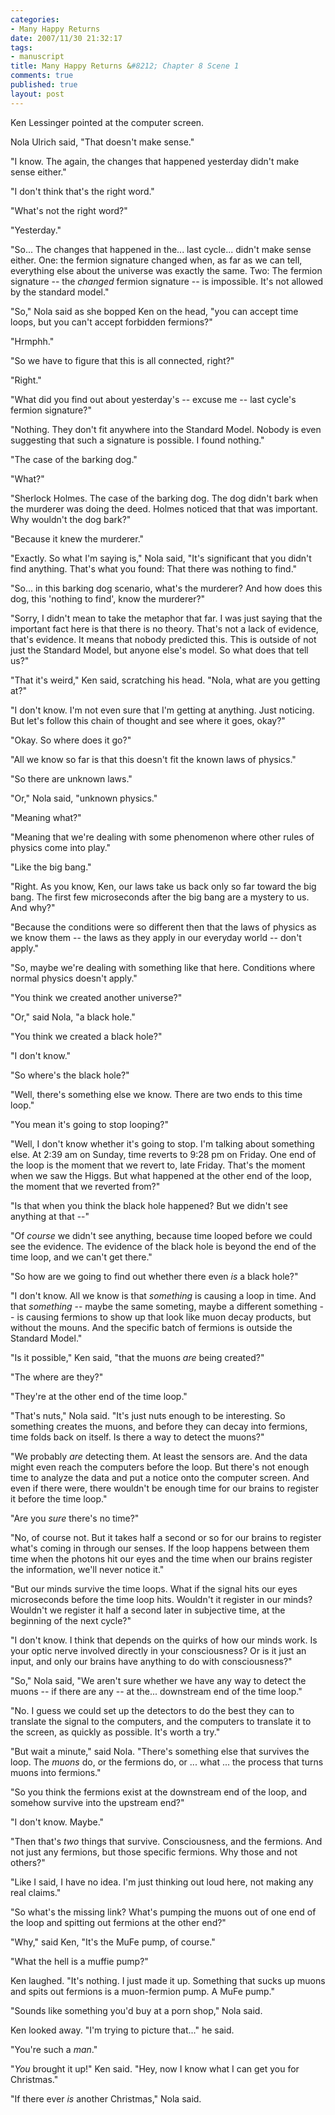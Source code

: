 ```yaml
--- 
categories: 
- Many Happy Returns
date: 2007/11/30 21:32:17
tags: 
- manuscript
title: Many Happy Returns &#8212; Chapter 8 Scene 1
comments: true
published: true
layout: post
---
```


Ken Lessinger pointed at the computer screen.

Nola Ulrich said, "That doesn't make sense."

"I know.  The again, the changes that happened yesterday didn't make sense either."

"I don't think that's the right word."

"What's not the right word?"

"Yesterday."

"So...  The changes that happened in the... last cycle... didn't make sense either.  One:  the fermion signature changed when, as far as we can tell, everything else about the universe was exactly the same.  Two:  The fermion signature -- the <em>changed</em> fermion signature -- is impossible.  It's not allowed by the standard model."

"So," Nola said as she bopped Ken on the head, "you can accept time loops, but you can't accept forbidden fermions?"

"Hrmphh."

"So we have to figure that this is all connected, right?"

"Right."

"What did you find out about yesterday's -- excuse me -- last cycle's fermion signature?"

"Nothing.  They don't fit anywhere into the Standard Model.  Nobody is even suggesting that such a signature is possible.  I found nothing."

"The case of the barking dog."

"What?"

"Sherlock Holmes.  The case of the barking dog.  The dog didn't bark when the murderer was doing the deed.  Holmes noticed that that was important.  Why wouldn't the dog bark?"

"Because it knew the murderer."

"Exactly.  So what I'm saying is," Nola said, "It's significant that you didn't find anything.  That's what you found:  That there was nothing to find."

"So... in this barking dog scenario, what's the murderer?  And how does this dog, this 'nothing to find', know the murderer?"

"Sorry, I didn't mean to take the metaphor that far.  I was just saying that the important fact here is that there is no theory.  That's not a lack of evidence, that's evidence.  It means that nobody predicted this.  This is outside of not just the Standard Model, but anyone else's model.  So what does that tell us?"

"That it's weird," Ken said, scratching his head.  "Nola, what are you getting at?"

"I don't know.  I'm not even sure that I'm getting at anything.  Just noticing.  But let's follow this chain of thought and see where it goes, okay?"

"Okay.  So where does it go?"

"All we know so far is that this doesn't fit the known laws of physics."

"So there are unknown laws."

"Or," Nola said, "unknown physics."

"Meaning what?"

"Meaning that we're dealing with some phenomenon where other rules of physics come into play."

"Like the big bang."

"Right.  As you know, Ken, our laws take us back only so far toward the big bang.  The first few microseconds after the big bang are a mystery to us.  And why?"

"Because the conditions were so different then that the laws of physics as we know them -- the laws as they apply in our everyday world -- don't apply."

"So, maybe we're dealing with something like that here.  Conditions where normal physics doesn't apply."

"You think we created another universe?"

"Or," said Nola, "a black hole."

"You think we created a black hole?"

"I don't know."

"So where's the black hole?"

"Well, there's something else we know.  There are two ends to this time loop."

"You mean it's going to stop looping?"

"Well, I don't know whether it's going to stop.  I'm talking about something else.  At 2:39 am on Sunday, time reverts to 9:28 pm on Friday.  One end of the loop is the moment that we revert to, late Friday.  That's the moment when we saw the Higgs.  But what happened at the other end of the loop, the moment that we reverted from?"

"Is that when you think the black hole happened?  But we didn't see anything at that --"

"Of <em>course</em> we didn't see anything, because time looped before we could see the evidence.  The evidence of the black hole is beyond the end of the time loop, and we can't get there."

"So how are we going to find out whether there even <em>is</em> a black hole?"

"I don't know.  All we know is that <em>something</em> is causing a loop in time.  And that <em>something</em> -- maybe the same someting, maybe a different something -- is causing fermions to show up that look like muon decay products, but without the mouns.  And the specific batch of fermions is outside the Standard Model."

"Is it possible," Ken said, "that the muons <em>are</em> being created?"

"The where are they?"

"They're at the other end of the time loop."

"That's nuts," Nola said.  "It's just nuts enough to be interesting.  So something creates the muons, and before they can decay into fermions, time folds back on itself.  Is there a way to detect the muons?"

"We probably <em>are</em> detecting them.  At least the sensors are.  And the data might even reach the computers before the loop.  But there's not enough time to analyze the data and put a notice onto the computer screen.  And even if there were, there wouldn't be enough time for our brains to register it before the time loop."

"Are you <em>sure</em> there's no time?"

"No, of course not.  But it takes half a second or so for our brains to register what's coming in through our senses.  If the loop happens between them time when the photons hit our eyes and the time when our brains register the information, we'll never notice it."

"But our minds survive the time loops.  What if the signal hits our eyes microseconds before the time loop hits.  Wouldn't it register in our minds?  Wouldn't we register it half a second later in subjective time, at the beginning of the next cycle?"

"I don't know.  I think that depends on the quirks of how our minds work.  Is your optic nerve involved directly in your consciousness?  Or is it just an input, and only our brains have anything to do with consciousness?"

"So," Nola said, "We aren't sure whether we have any way to detect the muons -- if there are any -- at the... downstream end of the time loop."

"No.  I guess we could set up the detectors to do the best they can to translate the signal to the computers, and the computers to translate it to the screen, as quickly as possible.  It's worth a try."

"But wait a minute," said Nola.  "There's something else that survives the loop.  The <em>muons</em> do, or the fermions do, or ... what ... the process that turns muons into fermions."

"So you think the fermions exist at the downstream end of the loop, and somehow survive into the upstream end?"

"I don't know.  Maybe."

"Then that's <em>two</em> things that survive.  Consciousness, and the fermions.  And not just any fermions, but those specific fermions.  Why those and not others?"

"Like I said, I have no idea.  I'm just thinking out loud here, not making any real claims."

"So what's the missing link?  What's pumping the muons out of one end of the loop and spitting out fermions at the other end?"

"Why," said Ken, "It's the MuFe pump, of course."

"What the hell is a muffie pump?"

Ken laughed.  "It's nothing.  I just made it up.  Something that sucks up muons and spits out fermions is a muon-fermion pump.  A MuFe pump."

"Sounds like something you'd buy at a porn shop," Nola said.

Ken looked away.  "I'm trying to picture that..." he said.

"You're such a <em>man</em>."

"<em>You</em> brought it up!" Ken said.  "Hey, now I know what I can get you for Christmas."

"If there ever <em>is</em> another Christmas," Nola said.
